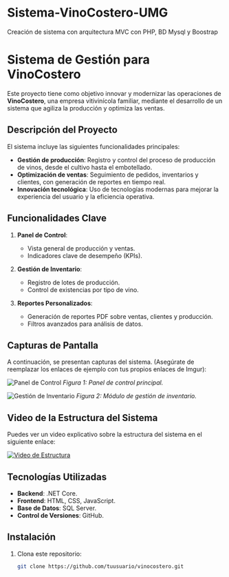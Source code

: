 # Sistema-VinoCostero-UMG
Creación de sistema con arquitectura MVC con PHP, BD Mysql y Boostrap

# Sistema de Gestión para VinoCostero

Este proyecto tiene como objetivo innovar y modernizar las operaciones de **VinoCostero**, una empresa vitivinícola familiar, mediante el desarrollo de un sistema que agiliza la producción y optimiza las ventas.

## Descripción del Proyecto

El sistema incluye las siguientes funcionalidades principales:
- **Gestión de producción**: Registro y control del proceso de producción de vinos, desde el cultivo hasta el embotellado.
- **Optimización de ventas**: Seguimiento de pedidos, inventarios y clientes, con generación de reportes en tiempo real.
- **Innovación tecnológica**: Uso de tecnologías modernas para mejorar la experiencia del usuario y la eficiencia operativa.

## Funcionalidades Clave

1. **Panel de Control**:
   - Vista general de producción y ventas.
   - Indicadores clave de desempeño (KPIs).

2. **Gestión de Inventario**:
   - Registro de lotes de producción.
   - Control de existencias por tipo de vino.

3. **Reportes Personalizados**:
   - Generación de reportes PDF sobre ventas, clientes y producción.
   - Filtros avanzados para análisis de datos.

## Capturas de Pantalla

A continuación, se presentan capturas del sistema. (Asegúrate de reemplazar los enlaces de ejemplo con tus propios enlaces de Imgur):

![Panel de Control]([https://i.imgur.com/ejemplo1.png](https://imgur.com/bh6nzOi))  
*Figura 1: Panel de control principal.*

![Gestión de Inventario]([https://imgur.com/FFsJRrH](https://i.imgur.com/FFsJRrH.png))  
*Figura 2: Módulo de gestión de inventario.*

## Video de la Estructura del Sistema

Puedes ver un video explicativo sobre la estructura del sistema en el siguiente enlace:

[![Video de Estructura](https://i.imgur.com/ejemplo_thumbnail.png)](https://www.youtube.com/watch?v=ejemplo)

## Tecnologías Utilizadas

- **Backend**: .NET Core.
- **Frontend**: HTML, CSS, JavaScript.
- **Base de Datos**: SQL Server.
- **Control de Versiones**: GitHub.

## Instalación

1. Clona este repositorio:
   ```bash
   git clone https://github.com/tuusuario/vinocostero.git
